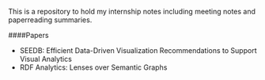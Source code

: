 This is a repository to hold my internship notes including meeting notes and paperreading summaries.

####Papers
* SEEDB: Efficient Data-Driven Visualization Recommendations to Support Visual Analytics
* RDF Analytics: Lenses over Semantic Graphs
